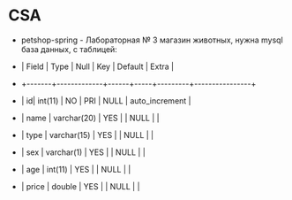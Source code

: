 # CSA
 - petshop-spring - Лабораторная № 3 магазин животных, нужна mysql база данных, c таблицей:

- | Field | Type        | Null | Key | Default | Extra          |

- +-------+-------------+------+-----+---------+----------------+

- | id| int(11)     | NO   | PRI | NULL    | auto_increment |

- | name  | varchar(20) | YES  |     | NULL    |                |

- | type  | varchar(15) | YES  |     | NULL    |                |

- | sex   | varchar(1)  | YES  |     | NULL    |                |

- | age   | int(11)     | YES  |     | NULL    |                |

- | price | double      | YES  |     | NULL    |                |


